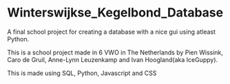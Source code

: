# Winterswijkse_Kegelbond_Database
A final school project for creating a database with a nice gui using atleast Python.

This is a school project made in 6 VWO in The Netherlands by Pien Wissink, Caro de Gruil, Anne-Lynn Leuzenkamp and Ivan Hoogland(aka IceGuppy).

This is made using SQL, Python, Javascript and CSS

